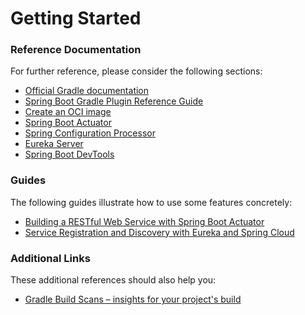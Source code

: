# Getting Started

### Reference Documentation

For further reference, please consider the following sections:

* [Official Gradle documentation](https://docs.gradle.org)
* [Spring Boot Gradle Plugin Reference Guide](https://docs.spring.io/spring-boot/docs/3.1.5/gradle-plugin/reference/html/)
* [Create an OCI image](https://docs.spring.io/spring-boot/docs/3.1.5/gradle-plugin/reference/html/#build-image)
* [Spring Boot Actuator](https://docs.spring.io/spring-boot/docs/3.1.5/reference/htmlsingle/index.html#actuator)
* [Spring Configuration Processor](https://docs.spring.io/spring-boot/docs/3.1.5/reference/htmlsingle/index.html#appendix.configuration-metadata.annotation-processor)
* [Eureka Server](https://docs.spring.io/spring-cloud-netflix/docs/current/reference/html/#spring-cloud-eureka-server)
* [Spring Boot DevTools](https://docs.spring.io/spring-boot/docs/3.1.5/reference/htmlsingle/index.html#using.devtools)

### Guides

The following guides illustrate how to use some features concretely:

* [Building a RESTful Web Service with Spring Boot Actuator](https://spring.io/guides/gs/actuator-service/)
* [Service Registration and Discovery with Eureka and Spring Cloud](https://spring.io/guides/gs/service-registration-and-discovery/)

### Additional Links

These additional references should also help you:

* [Gradle Build Scans – insights for your project's build](https://scans.gradle.com#gradle)
